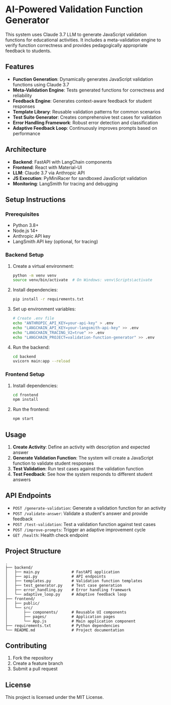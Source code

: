 # AI-Powered Validation Function Generator

This system uses Claude 3.7 LLM to generate JavaScript validation functions for educational activities. It includes a meta-validation engine to verify function correctness and provides pedagogically appropriate feedback to students.

## Features

- **Function Generation**: Dynamically generates JavaScript validation functions using Claude 3.7
- **Meta-Validation Engine**: Tests generated functions for correctness and reliability
- **Feedback Engine**: Generates context-aware feedback for student responses
- **Template Library**: Reusable validation patterns for common scenarios
- **Test Suite Generator**: Creates comprehensive test cases for validation
- **Error Handling Framework**: Robust error detection and classification
- **Adaptive Feedback Loop**: Continuously improves prompts based on performance

## Architecture

- **Backend**: FastAPI with LangChain components
- **Frontend**: React with Material-UI
- **LLM**: Claude 3.7 via Anthropic API
- **JS Execution**: PyMiniRacer for sandboxed JavaScript validation
- **Monitoring**: LangSmith for tracing and debugging

## Setup Instructions

### Prerequisites

- Python 3.8+
- Node.js 14+
- Anthropic API key
- LangSmith API key (optional, for tracing)

### Backend Setup

1. Create a virtual environment:
   ```bash
   python -m venv venv
   source venv/bin/activate  # On Windows: venv\Scripts\activate
   ```

2. Install dependencies:
   ```bash
   pip install -r requirements.txt
   ```

3. Set up environment variables:
   ```bash
   # Create .env file
   echo "ANTHROPIC_API_KEY=your-api-key" > .env
   echo "LANGCHAIN_API_KEY=your-langsmith-api-key" >> .env
   echo "LANGCHAIN_TRACING_V2=true" >> .env
   echo "LANGCHAIN_PROJECT=validation-function-generator" >> .env
   ```

4. Run the backend:
   ```bash
   cd backend
   uvicorn main:app --reload
   ```

### Frontend Setup

1. Install dependencies:
   ```bash
   cd frontend
   npm install
   ```

2. Run the frontend:
   ```bash
   npm start
   ```

## Usage

1. **Create Activity**: Define an activity with description and expected answer
2. **Generate Validation Function**: The system will create a JavaScript function to validate student responses
3. **Test Validation**: Run test cases against the validation function
4. **Test Feedback**: See how the system responds to different student answers

## API Endpoints

- `POST /generate-validation`: Generate a validation function for an activity
- `POST /validate-answer`: Validate a student's answer and provide feedback
- `POST /test-validation`: Test a validation function against test cases
- `POST /improve-prompts`: Trigger an adaptive improvement cycle
- `GET /health`: Health check endpoint

## Project Structure

```
.
├── backend/
│   ├── main.py              # FastAPI application
│   ├── api.py               # API endpoints
│   ├── templates.py         # Validation function templates
│   ├── test_generator.py    # Test case generation
│   ├── error_handling.py    # Error handling framework
│   └── adaptive_loop.py     # Adaptive feedback loop
├── frontend/
│   ├── public/
│   └── src/
│       ├── components/      # Reusable UI components
│       ├── pages/           # Application pages
│       └── App.js           # Main application component
├── requirements.txt         # Python dependencies
└── README.md                # Project documentation
```

## Contributing

1. Fork the repository
2. Create a feature branch
3. Submit a pull request

## License

This project is licensed under the MIT License.